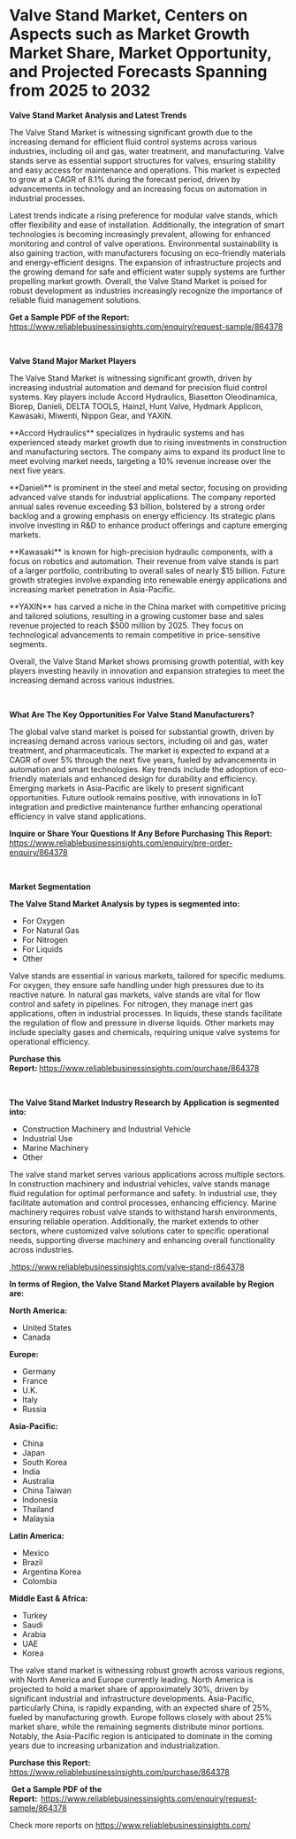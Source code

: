 <p><h1>Valve Stand Market, Centers on Aspects such as Market Growth Market Share, Market Opportunity, and Projected Forecasts Spanning from 2025 to 2032</h1></p><p><strong>Valve Stand Market Analysis and Latest Trends</strong></p>
<p><p>The Valve Stand Market is witnessing significant growth due to the increasing demand for efficient fluid control systems across various industries, including oil and gas, water treatment, and manufacturing. Valve stands serve as essential support structures for valves, ensuring stability and easy access for maintenance and operations. This market is expected to grow at a CAGR of 8.1% during the forecast period, driven by advancements in technology and an increasing focus on automation in industrial processes.</p><p>Latest trends indicate a rising preference for modular valve stands, which offer flexibility and ease of installation. Additionally, the integration of smart technologies is becoming increasingly prevalent, allowing for enhanced monitoring and control of valve operations. Environmental sustainability is also gaining traction, with manufacturers focusing on eco-friendly materials and energy-efficient designs. The expansion of infrastructure projects and the growing demand for safe and efficient water supply systems are further propelling market growth. Overall, the Valve Stand Market is poised for robust development as industries increasingly recognize the importance of reliable fluid management solutions.</p></p>
<p><strong>Get a Sample PDF of the Report:&nbsp;</strong> <a href="https://www.reliablebusinessinsights.com/enquiry/request-sample/864378?utm_campaign=2209&utm_medium=2&utm_source=Github&utm_content=ia&utm_term=20022025&utm_id=valve-stand">https://www.reliablebusinessinsights.com/enquiry/request-sample/864378</a></p>
<p>&nbsp;</p>
<p><strong>Valve Stand Major Market Players</strong></p>
<p><p>The Valve Stand Market is witnessing significant growth, driven by increasing industrial automation and demand for precision fluid control systems. Key players include Accord Hydraulics, Biasetton Oleodinamica, Biorep, Danieli, DELTA TOOLS, Hainzl, Hunt Valve, Hydmark Applicon, Kawasaki, Miwenti, Nippon Gear, and YAXIN.</p><p>**Accord Hydraulics** specializes in hydraulic systems and has experienced steady market growth due to rising investments in construction and manufacturing sectors. The company aims to expand its product line to meet evolving market needs, targeting a 10% revenue increase over the next five years.</p><p>**Danieli** is prominent in the steel and metal sector, focusing on providing advanced valve stands for industrial applications. The company reported annual sales revenue exceeding $3 billion, bolstered by a strong order backlog and a growing emphasis on energy efficiency. Its strategic plans involve investing in R&D to enhance product offerings and capture emerging markets.</p><p>**Kawasaki** is known for high-precision hydraulic components, with a focus on robotics and automation. Their revenue from valve stands is part of a larger portfolio, contributing to overall sales of nearly $15 billion. Future growth strategies involve expanding into renewable energy applications and increasing market penetration in Asia-Pacific.</p><p>**YAXIN** has carved a niche in the China market with competitive pricing and tailored solutions, resulting in a growing customer base and sales revenue projected to reach $500 million by 2025. They focus on technological advancements to remain competitive in price-sensitive segments.</p><p>Overall, the Valve Stand Market shows promising growth potential, with key players investing heavily in innovation and expansion strategies to meet the increasing demand across various industries.</p></p>
<p>&nbsp;</p>
<p><strong>What Are The Key Opportunities For Valve Stand Manufacturers?</strong></p>
<p><p>The global valve stand market is poised for substantial growth, driven by increasing demand across various sectors, including oil and gas, water treatment, and pharmaceuticals. The market is expected to expand at a CAGR of over 5% through the next five years, fueled by advancements in automation and smart technologies. Key trends include the adoption of eco-friendly materials and enhanced design for durability and efficiency. Emerging markets in Asia-Pacific are likely to present significant opportunities. Future outlook remains positive, with innovations in IoT integration and predictive maintenance further enhancing operational efficiency in valve stand applications.</p></p>
<p><strong>Inquire or Share Your Questions If Any Before Purchasing This Report:</strong> <a href="https://www.reliablebusinessinsights.com/enquiry/pre-order-enquiry/864378?utm_campaign=2209&utm_medium=2&utm_source=Github&utm_content=ia&utm_term=20022025&utm_id=valve-stand">https://www.reliablebusinessinsights.com/enquiry/pre-order-enquiry/864378</a></p>
<p>&nbsp;</p>
<p><strong>Market Segmentation</strong></p>
<p><strong>The Valve Stand Market Analysis by types is segmented into:</strong></p>
<p><ul><li>For Oxygen</li><li>For Natural Gas</li><li>For Nitrogen</li><li>For Liquids</li><li>Other</li></ul></p>
<p><p>Valve stands are essential in various markets, tailored for specific mediums. For oxygen, they ensure safe handling under high pressures due to its reactive nature. In natural gas markets, valve stands are vital for flow control and safety in pipelines. For nitrogen, they manage inert gas applications, often in industrial processes. In liquids, these stands facilitate the regulation of flow and pressure in diverse liquids. Other markets may include specialty gases and chemicals, requiring unique valve systems for operational efficiency.</p></p>
<p><strong>Purchase this Report:&nbsp;</strong><a href="https://www.reliablebusinessinsights.com/purchase/864378?utm_campaign=2209&utm_medium=2&utm_source=Github&utm_content=ia&utm_term=20022025&utm_id=valve-stand">https://www.reliablebusinessinsights.com/purchase/864378</a></p>
<p>&nbsp;</p>
<p><strong>The Valve Stand Market Industry Research by Application is segmented into:</strong></p>
<p><ul><li>Construction Machinery and Industrial Vehicle</li><li>Industrial Use</li><li>Marine Machinery</li><li>Other</li></ul></p>
<p><p>The valve stand market serves various applications across multiple sectors. In construction machinery and industrial vehicles, valve stands manage fluid regulation for optimal performance and safety. In industrial use, they facilitate automation and control processes, enhancing efficiency. Marine machinery requires robust valve stands to withstand harsh environments, ensuring reliable operation. Additionally, the market extends to other sectors, where customized valve solutions cater to specific operational needs, supporting diverse machinery and enhancing overall functionality across industries.</p></p>
<p><a href="https://www.reliablebusinessinsights.com/valve-stand-r864378?utm_campaign=2209&utm_medium=2&utm_source=Github&utm_content=ia&utm_term=20022025&utm_id=valve-stand">&nbsp;https://www.reliablebusinessinsights.com/valve-stand-r864378</a></p>
<p><strong>In terms of Region, the Valve Stand Market Players available by Region are:</strong></p>
<p>
    <p> <strong> North America: </strong>
        <ul>
            <li>United States</li>
            <li>Canada</li>
        </ul>
        </p> 
    <p> <strong> Europe: </strong>
        <ul>
            <li>Germany</li>
            <li>France</li>
            <li>U.K.</li>
            <li>Italy</li>
            <li>Russia</li>
        </ul>
        </p> 
    <p> <strong> Asia-Pacific: </strong>
        <ul>
            <li>China</li>
            <li>Japan</li>
            <li>South Korea</li>
            <li>India</li>
            <li>Australia</li>
            <li>China Taiwan</li>
            <li>Indonesia</li>
            <li>Thailand</li>
            <li>Malaysia</li>
        </ul>
        </p> 
    <p> <strong> Latin America: </strong>
        <ul>
            <li>Mexico</li>
            <li>Brazil</li>
            <li>Argentina Korea</li>
            <li>Colombia</li>
        </ul>
        </p> 
    <p> <strong> Middle East & Africa: </strong>
        <ul>
            <li>Turkey</li>
            <li>Saudi</li>
            <li>Arabia</li>
            <li>UAE</li>
            <li>Korea</li>
        </ul>
    </p>
    </p>
<p><p>The valve stand market is witnessing robust growth across various regions, with North America and Europe currently leading. North America is projected to hold a market share of approximately 30%, driven by significant industrial and infrastructure developments. Asia-Pacific, particularly China, is rapidly expanding, with an expected share of 25%, fueled by manufacturing growth. Europe follows closely with about 25% market share, while the remaining segments distribute minor portions. Notably, the Asia-Pacific region is anticipated to dominate in the coming years due to increasing urbanization and industrialization.</p></p>
<p><strong>Purchase this Report: </strong><a href="https://www.reliablebusinessinsights.com/purchase/864378?utm_campaign=2209&utm_medium=2&utm_source=Github&utm_content=ia&utm_term=20022025&utm_id=valve-stand">https://www.reliablebusinessinsights.com/purchase/864378</a></p>
<p>&nbsp;<strong>Get a Sample PDF of the Report:&nbsp;&nbsp;</strong><a href="https://www.reliablebusinessinsights.com/enquiry/request-sample/864378?utm_campaign=2209&utm_medium=2&utm_source=Github&utm_content=ia&utm_term=20022025&utm_id=valve-stand">https://www.reliablebusinessinsights.com/enquiry/request-sample/864378</a></p>
<p><strong></strong></p>
<p>Check more reports on <a href="https://www.reliablebusinessinsights.com/?utm_campaign=2209&utm_medium=2&utm_source=Github&utm_content=ia&utm_term=20022025&utm_id=valve-stand">https://www.reliablebusinessinsights.com/</a></p>
